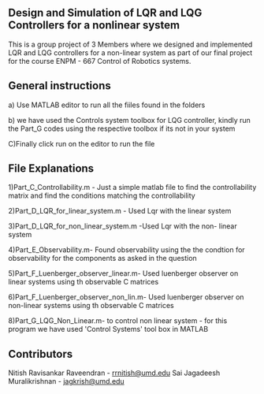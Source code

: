 ## Design and Simulation of LQR and LQG Controllers for a nonlinear system

This is a group project of 3 Members where we designed and implemented LQR and LQG controllers for a non-linear system as part of our final project for the course ENPM - 667 Control of Robotics systems.

## General instructions 

a) Use MATLAB editor to run all the fiiles found in the folders

b) we have used the Controls system toolbox for LQG controller, kindly run the Part_G codes using the respective toolbox if its not in your system

C)Finally click run on the editor to run the file 

## File Explanations

1)Part_C_Controllability.m -  Just a simple matlab file to find the controllability matrix and find the conditions matching the controllability

2)Part_D_LQR_for_linear_system.m - Used Lqr with the linear system 

3)Part_D_LQR_for_non_linear_system.m -Used Lqr with the non- linear system 

4)Part_E_Observability.m- Found observability using the the condtion for observability for the components as asked in the question

5)Part_F_Luenberger_observer_linear.m- Used luenberger observer on linear systems using th observable C matrices

6)Part_F_Luenberger_observer_non_lin.m- Used luenberger observer on non-linear systems using th observable C matrices

8)Part_G_LQG_Non_Linear.m- to control  non linear system - for this program we have used 'Control Systems' tool box in MATLAB

## Contributors

Nitish Ravisankar Raveendran - rrnitish@umd.edu
Sai Jagadeesh Muralikrishnan - jagkrish@umd.edu
